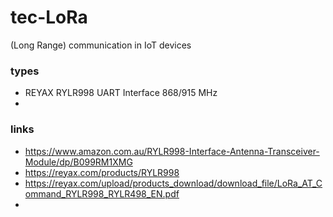 # tec-LoRa
(Long Range) communication in IoT devices

### types
- REYAX RYLR998 UART Interface 868/915 MHz
- 


### links
- https://www.amazon.com.au/RYLR998-Interface-Antenna-Transceiver-Module/dp/B099RM1XMG
- https://reyax.com/products/RYLR998
- https://reyax.com/upload/products_download/download_file/LoRa_AT_Command_RYLR998_RYLR498_EN.pdf
- 
